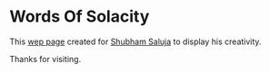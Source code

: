 # Words Of Solacity

This [wep page](https://phantomhieve.github.io/words-of-solacity/) created for [Shubham Saluja](https://facebook.com/shubham.saluja) to display his creativity.

Thanks for visiting.


